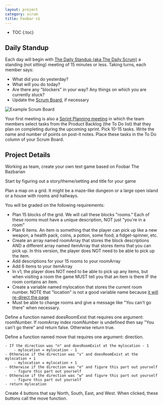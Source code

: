 ```yaml
---
layout: project
category: scrum
title: Foobar v1
---
```



* TOC
{:toc}

## Daily Standup

Each day will begin with [The Daily Standup (aka The Daily Scrum)](https://www.mountaingoatsoftware.com/agile/scrum/meetings/daily-scrum) a standing (not sitting) meeting of 15 minutes or less. Taking turns, each member says:
  - What did you do yesterday?
  - What will you do today?
  - Are there any "blockers" in your way? Any things on which you are currently stuck?
  - Update the [Scrum Board](https://www.mountaingoatsoftware.com/agile/scrum/scrum-tools/task-boards), if necessary

![Example Scrum Board](/apcsp\scrum\scrum-board.jpg)

Your first meeting is also a [Sprint Planning meeting](https://www.mountaingoatsoftware.com/agile/scrum/meetings/sprint-planning-meeting) in which the team members select tasks from the Product Backlog (the To Do list) that they plan on completing during the upcoming sprint. Pick 10-15 tasks. Write the name and number of points on post-it notes. Place these tasks in the To Do column of your Scrum Board.


## Project Details

Working as team, create your own text game based on Foobar The Bazbarian

Start by figuring out a story/theme/setting and title for your game

Plan a map on a grid. It might be a maze-like dungeon or a large open island or a house with rooms and hallways.

You will be graded on the following requirements:

  * Plan 15 blocks of the grid. We will call these blocks "rooms." Each of these rooms must have a unique description, NOT just "you're in a room"
  * Plan 6 items. An item is something that the player can pick up like a new weapon, a health pack, coins, a potion, some food, a fidget-spinner, etc.
  * Create an array named roomArray that stores the block descriptions AND a different array named itemArray that stores items that you can pick up. In this version, the player does NOT need to be able to pick up the item.
  * Add descriptions for your 15 rooms to your roomArray
  * Add 6 items to your itemArray
  * In v1, the player does NOT need to be able to pick up any items, but when visiting a room the game MUST tell you that an item is there IF the room contains an item.
  * Create a variable named mylocation that stores the current room number. NOTE that "location" is not a good variable name because [it will re-direct the page](https://www.w3schools.com/jsref/obj_location.asp)
  * Must be able to change rooms and give a message like "You can't go there" when necessary.


Define a function named doesRoomExist that requires one argument: roomNumber. If roomArray index roomNumber is undefined then say "You can't go there" and return false. Otherwise return true.


Define a function named move that requires one argument: direction.

    - If the direction was "n" and doesRoomExist at the mylocation - 1
        - mylocation = mylocation - 1
    - Otherwise if the direction was "s" and doesRoomExist at the mylocation + 1
        - mylocation = mylocation + 1
    - Otherwise if the direction was "e" and figure this part out yourself
        - figure this part out yourself
    - Otherwise if the direction was "w" and figure this part out yourself
        - figure this part out yourself
    - return mylocation


Create 4 buttons that say North, South, East, and West. When clicked, these buttons call the move function.
